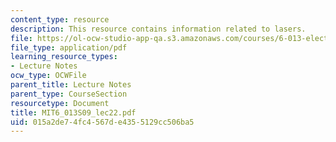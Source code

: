 ```yaml
---
content_type: resource
description: This resource contains information related to lasers.
file: https://ol-ocw-studio-app-qa.s3.amazonaws.com/courses/6-013-electromagnetics-and-applications-spring-2009/015a2de74fc4567de4355129cc506ba5_MIT6_013S09_lec22.pdf
file_type: application/pdf
learning_resource_types:
- Lecture Notes
ocw_type: OCWFile
parent_title: Lecture Notes
parent_type: CourseSection
resourcetype: Document
title: MIT6_013S09_lec22.pdf
uid: 015a2de7-4fc4-567d-e435-5129cc506ba5
---
```

